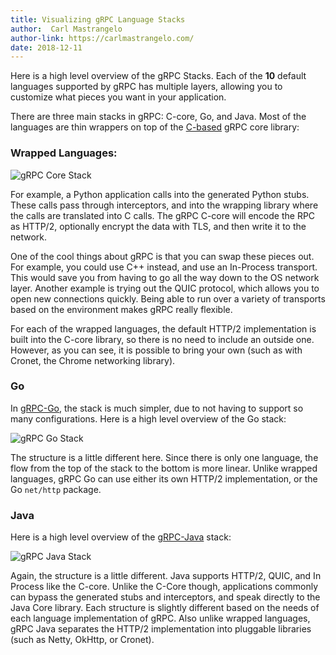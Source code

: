 ```yaml
---
title: Visualizing gRPC Language Stacks
author:  Carl Mastrangelo
author-link: https://carlmastrangelo.com/
date: 2018-12-11
---
```


Here is a high level overview of the gRPC Stacks.  Each of the **10** default languages supported by gRPC has multiple layers, allowing you to customize what pieces you want in your application.

<!--more-->

There are three main stacks in gRPC: C-core, Go, and Java.  Most of the languages are thin wrappers on top of the [C-based](https://github.com/grpc/grpc/tree/master/src/core) gRPC core library:

### Wrapped Languages:

<p><img src="/img/grpc-core-stack.svg" alt="gRPC Core Stack" style="max-width: 800px" /></p>

For example, a Python application calls into the generated Python stubs.  These calls pass through interceptors, and into the wrapping library where the calls are translated into C calls.  The gRPC C-core will encode the RPC as HTTP/2, optionally encrypt the data with TLS, and then write it to the network.

One of the cool things about gRPC is that you can swap these pieces out.  For example, you could use C++ instead, and use an In-Process transport.  This would save you from having to go all the way down to the OS network layer.   Another example is trying out the QUIC protocol, which allows you to open new connections quickly.  Being able to run over a variety of transports based on the environment makes gRPC really flexible.

For each of the wrapped languages, the default HTTP/2 implementation is built into the C-core library, so there is no need to include an outside one.  However, as you can see, it is possible to bring your own (such as with Cronet, the Chrome networking library).

### Go

In [gRPC-Go](https://github.com/grpc/grpc-go), the stack is much simpler, due to not having to support so many configurations.  Here is a high level overview of the Go stack:

<p><img src="/img/grpc-go-stack.svg" alt="gRPC Go Stack" style="max-width: 800px" /></p>

The structure is a little different here.  Since there is only one language, the flow from the top of the stack to the bottom is more linear.  Unlike wrapped languages, gRPC Go can use either its own HTTP/2 implementation, or the Go `net/http` package.


### Java

Here is a high level overview of the [gRPC-Java](https://github.com/grpc/grpc-java) stack:

<p><img src="/img/grpc-java-stack.svg" alt="gRPC Java Stack" style="max-width: 800px" /></p>

Again, the structure is a little different.  Java supports HTTP/2, QUIC, and In Process like the C-core.  Unlike the C-Core though, applications commonly can bypass the generated stubs and interceptors, and speak directly to the Java Core library.  Each structure is slightly different based on the needs of each language implementation of gRPC.  Also unlike wrapped languages, gRPC Java separates the HTTP/2 implementation into pluggable libraries (such as Netty, OkHttp, or Cronet). 

